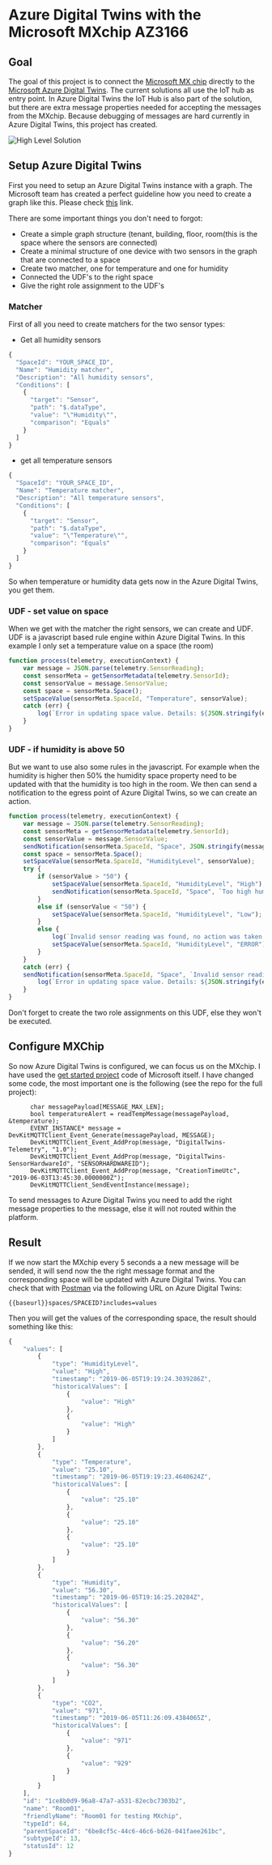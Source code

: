# Azure Digital Twins with the Microsoft MXchip AZ3166

## Goal

The goal of this project is to connect the [Microsoft MX chip](https://microsoft.github.io/azure-iot-developer-kit/) directly to the [Microsoft Azure Digital Twins](https://azure.microsoft.com/en-us/services/digital-twins/). The current solutions all use the IoT hub as entry point. In Azure Digital Twins the IoT Hub is also part of the solution, but there are extra message properties needed for accepting the messages from the MXchip. Because debugging of messages are hard currently in Azure Digital Twins, this project has created.

![High Level Solution](https://github.com/rploeg/Azure-Digital-Twins-and-MXchip/blob/master/highlevelsolution.png)

## Setup Azure Digital Twins

First you need to setup an Azure Digital Twins instance with a graph. The Microsoft team has created a perfect guideline how you need to create a graph like this. Please check [this](https://docs.microsoft.com/en-us/azure/digital-twins/tutorial-facilities-setup) link. 

There are some important things you don't need to forgot: 

* Create a simple graph structure (tenant, building, floor, room(this is the space where the sensors are connected)
* Create a minimal structure of one device with two sensors in the graph that are connected to a space
* Create two matcher, one for temperature and one for humidity
* Connected the UDF's to the right space
* Give the right role assignment to the UDF's

### Matcher

First of all you need to create matchers for the two sensor types:

* Get all humidity sensors

```javascript
{
  "SpaceId": "YOUR_SPACE_ID",
  "Name": "Humidity matcher",
  "Description": "All humidity sensors",
  "Conditions": [
    {
      "target": "Sensor",
      "path": "$.dataType",
      "value": "\"Humidity\"",
      "comparison": "Equals"
    }
  ]
}
```

* get all temperature sensors

```javascript
{
  "SpaceId": "YOUR_SPACE_ID",
  "Name": "Temperature matcher",
  "Description": "All temperature sensors",
  "Conditions": [
    {
      "target": "Sensor",
      "path": "$.dataType",
      "value": "\"Temperature\"",
      "comparison": "Equals"
    }
  ]
}
```

So when temperature or humidity data gets now in the Azure Digital Twins, you get them.

### UDF - set value on space

When we get with the matcher the right sensors, we can create and UDF. UDF is a javascript based rule engine within Azure Digital Twins. In this example I only set a temperature value on a space (the room)

```javascript
function process(telemetry, executionContext) {
    var message = JSON.parse(telemetry.SensorReading);
    const sensorMeta = getSensorMetadata(telemetry.SensorId);
    const sensorValue = message.SensorValue;
    const space = sensorMeta.Space();
    setSpaceValue(sensorMeta.SpaceId, "Temperature", sensorValue);
    catch (err) {
        log(`Error in updating space value. Details: ${JSON.stringify(err)}`);
    }
}
```

### UDF - if humidity is above 50

But we want to use also some rules in the javascript. For example when the humidity is higher then 50% the humidity space property need to be updated with that the humidity is too high in the room. We then can send a notification to the egress point of Azure Digital Twins, so we can create an action.

```javascript
function process(telemetry, executionContext) {
    var message = JSON.parse(telemetry.SensorReading);
    const sensorMeta = getSensorMetadata(telemetry.SensorId);
    const sensorValue = message.SensorValue;
    sendNotification(sensorMeta.SpaceId, "Space", JSON.stringify(message));
    const space = sensorMeta.Space();
    setSpaceValue(sensorMeta.SpaceId, "HumidityLevel", sensorValue);
    try {
        if (sensorValue > "50") {
            setSpaceValue(sensorMeta.SpaceId, "HumidityLevel", "High");
            sendNotification(sensorMeta.SpaceId, "Space", `Too high humidity: ${sensorValue}`);
        }
        else if (sensorValue < "50") {
            setSpaceValue(sensorMeta.SpaceId, "HumidityLevel", "Low");
        }
        else {
            log(`Invalid sensor reading was found, no action was taken: ${sensorValue}`);
            setSpaceValue(sensorMeta.SpaceId, "HumidityLevel", "ERROR");
        }
    }
    catch (err) {
    sendNotification(sensorMeta.SpaceId, "Space", `Invalid sensor reading was found, no action was taken: ${sensorValue}`);
        log(`Error in updating space value. Details: ${JSON.stringify(err)}`);
    }
}
```

Don't forget to create the two role assignments on this UDF, else they won't be executed. 

## Configure MXChip

So now Azure Digital Twins is configured, we can focus us on the MXchip. I have used the [get started project](https://docs.microsoft.com/en-us/azure/iot-hub/iot-hub-arduino-iot-devkit-az3166-get-started) code of Microsoft itself. I have changed some code, the most important one is the following (see the repo for the full project):

```
      char messagePayload[MESSAGE_MAX_LEN];
      bool temperatureAlert = readTempMessage(messagePayload, &temperature);
      EVENT_INSTANCE* message = DevKitMQTTClient_Event_Generate(messagePayload, MESSAGE);
      DevKitMQTTClient_Event_AddProp(message, "DigitalTwins-Telemetry", "1.0");
      DevKitMQTTClient_Event_AddProp(message, "DigitalTwins-SensorHardwareId", "SENSORHARDWAREID");
      DevKitMQTTClient_Event_AddProp(message, "CreationTimeUtc", "2019-06-03T13:45:30.0000000Z");
      DevKitMQTTClient_SendEventInstance(message);
```

To send messages to Azure Digital Twins you need to add the right message properties to the message, else it will not routed within the platform. 

## Result

If we now start the MXchip every 5 seconds a a new message will be sended, it will send now the the right message format and the corresponding space will be updated with Azure Digital Twins. You can check that with [Postman](https://www.postman.com) via the following URL on Azure Digital Twins:

```
{{baseurl}}spaces/SPACEID?includes=values
```
Then you will get the values of the corresponding space, the result should something like this:

```javascript
{
    "values": [
        {
            "type": "HumidityLevel",
            "value": "High",
            "timestamp": "2019-06-05T19:19:24.3039286Z",
            "historicalValues": [
                {
                    "value": "High"
                },
                {
                    "value": "High"
                }
            ]
        },
        {
            "type": "Temperature",
            "value": "25.10",
            "timestamp": "2019-06-05T19:19:23.4640624Z",
            "historicalValues": [
                {
                    "value": "25.10"
                },
                {
                    "value": "25.10"
                },
                {
                    "value": "25.10"
                }
            ]
        },
        {
            "type": "Humidity",
            "value": "56.30",
            "timestamp": "2019-06-05T19:16:25.20284Z",
            "historicalValues": [
                {
                    "value": "56.30"
                },
                {
                    "value": "56.20"
                },
                {
                    "value": "56.30"
                }
            ]
        },
        {
            "type": "CO2",
            "value": "971",
            "timestamp": "2019-06-05T11:26:09.4384065Z",
            "historicalValues": [
                {
                    "value": "971"
                },
                {
                    "value": "929"
                }
            ]
        }
    ],
    "id": "1ce8b0d9-96a8-47a7-a531-82ecbc7303b2",
    "name": "Room01",
    "friendlyName": "Room01 for testing MXchip",
    "typeId": 64,
    "parentSpaceId": "6be8cf5c-44c6-46c6-b626-041faee261bc",
    "subtypeId": 13,
    "statusId": 12
}
```

